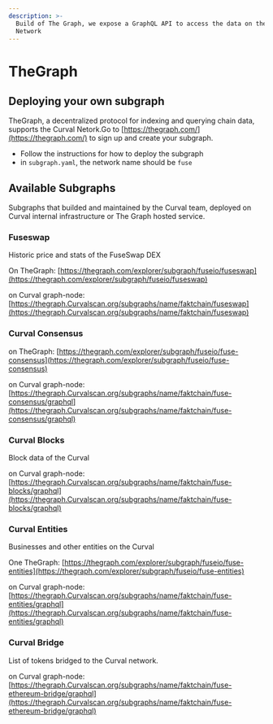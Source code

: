 ```yaml
---
description: >-
  Build of The Graph, we expose a GraphQL API to access the data on the Curval
  Network
---
```


# TheGraph

## Deploying your own subgraph

TheGraph, a decentralized protocol for indexing and querying chain data, supports the Curval Netork.Go to [https://thegraph.com/](https://thegraph.com/) to sign up and create your subgraph.

- Follow the instructions for how to deploy the subgraph
- in `subgraph.yaml`, the network name should be `fuse`

## Available Subgraphs

Subgraphs that builded and maintained by the Curval team, deployed on Curval internal infrastructure or The Graph hosted service.

### Fuseswap

Historic price and stats of the FuseSwap DEX

On TheGraph: [https://thegraph.com/explorer/subgraph/fuseio/fuseswap](https://thegraph.com/explorer/subgraph/fuseio/fuseswap)

on Curval graph-node: [https://thegraph.Curvalscan.org/subgraphs/name/faktchain/fuseswap](https://thegraph.Curvalscan.org/subgraphs/name/faktchain/fuseswap)

### Curval Consensus

on TheGraph: [https://thegraph.com/explorer/subgraph/fuseio/fuse-consensus](https://thegraph.com/explorer/subgraph/fuseio/fuse-consensus)

on Curval graph-node: [https://thegraph.Curvalscan.org/subgraphs/name/faktchain/fuse-consensus/graphql](https://thegraph.Curvalscan.org/subgraphs/name/faktchain/fuse-consensus/graphql)

### Curval Blocks

Block data of the Curval

on Curval graph-node: [https://thegraph.Curvalscan.org/subgraphs/name/faktchain/fuse-blocks/graphql](https://thegraph.Curvalscan.org/subgraphs/name/faktchain/fuse-blocks/graphql)

### Curval Entities

Businesses and other entities on the Curval

One TheGraph: [https://thegraph.com/explorer/subgraph/fuseio/fuse-entities](https://thegraph.com/explorer/subgraph/fuseio/fuse-entities)

on Curval graph-node: [https://thegraph.Curvalscan.org/subgraphs/name/faktchain/fuse-entities/graphql](https://thegraph.Curvalscan.org/subgraphs/name/faktchain/fuse-entities/graphql)

### Curval Bridge

List of tokens bridged to the Curval network.

on Curval graph-node: [https://thegraph.Curvalscan.org/subgraphs/name/faktchain/fuse-ethereum-bridge/graphql](https://thegraph.Curvalscan.org/subgraphs/name/faktchain/fuse-ethereum-bridge/graphql)
